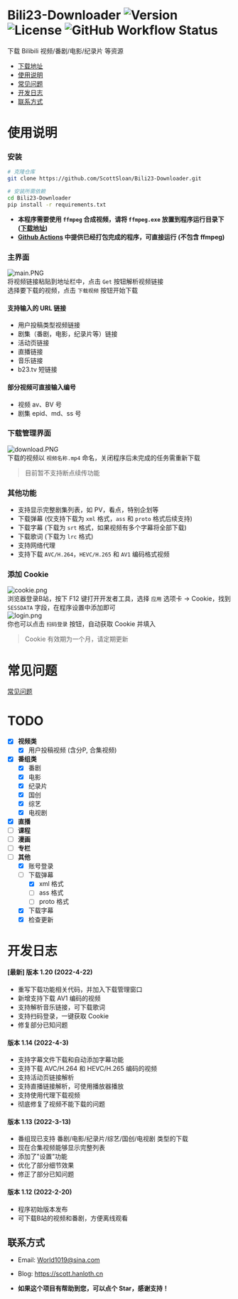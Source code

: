 # Bili23-Downloader ![Version](https://img.shields.io/github/v/release/ScottSloan/Bili23-Downloader?style=flat-square) ![License](https://img.shields.io/badge/license-MIT-blue?style=flat-square) ![GitHub Workflow Status](https://img.shields.io/github/workflow/status/ScottSloan/Bili23-Downloader/Build?style=flat-square)
 
下载 Bilibili 视频/番剧/电影/纪录片 等资源  

+ [下载地址](https://github.com/ScottSloan/Bili23-Downloader/releases)
+ [使用说明](#使用说明)
+ [常见问题](https://github.com/ScottSloan/Bili23-Downloader/blob/main/issues.md)
+ [开发日志](#开发日志) 
+ [联系方式](#联系方式)

# 使用说明
### **安装**
```bash
# 克隆仓库
git clone https://github.com/ScottSloan/Bili23-Downloader.git

# 安装所需依赖
cd Bili23-Downloader
pip install -r requirements.txt
```

- **本程序需要使用 `ffmpeg` 合成视频，请将 `ffmpeg.exe` 放置到程序运行目录下 ([下载地址](http://www.ffmpeg.org/download.html))**
- **[Github Actions](https://github.com/ScottSloan/Bili23-Downloader/actions) 中提供已经打包完成的程序，可直接运行 (不包含 ffmpeg)**

### **主界面**
![main.PNG](https://s2.loli.net/2022/04/09/pdlOtZ28yf5F4nU.png)  
将视频链接粘贴到地址栏中，点击 `Get` 按钮解析视频链接  
选择要下载的视频，点击 `下载视频` 按钮开始下载 

#### **支持输入的 URL 链接**
- 用户投稿类型视频链接
- 剧集（番剧，电影，纪录片等）链接
- 活动页链接
- 直播链接
- 音乐链接
- b23.tv 短链接

#### **部分视频可直接输入编号**
- 视频 av、BV 号
- 剧集 epid、md、ss 号

### **下载管理界面**
![download.PNG](https://s2.loli.net/2022/04/09/Z2p9cEJsuwqCoAI.png)  
下载的视频以 `视频名称.mp4` 命名，关闭程序后未完成的任务需重新下载
> 目前暂不支持断点续传功能

### **其他功能**
- 支持显示完整剧集列表，如 PV，看点，特别企划等  
- 下载弹幕 (仅支持下载为 `xml` 格式，`ass` 和 `proto` 格式后续支持)  
- 下载字幕 (下载为 `srt` 格式，如果视频有多个字幕将全部下载)  
- 下载歌词 (下载为 `lrc` 格式)
- 支持网络代理  
- 支持下载 `AVC/H.264`，`HEVC/H.265` 和 `AV1` 编码格式视频

### **添加 Cookie**
![cookie.png](https://s2.loli.net/2022/04/09/caH5VFbSzRM6mwK.png)  
浏览器登录B站，按下 F12 键打开开发者工具，选择 `应用` 选项卡 -> Cookie，找到 `SESSDATA` 字段，在程序设置中添加即可  
![login.png](https://s2.loli.net/2022/04/17/ngkDbtFdAxevpHa.png)  
你也可以点击 `扫码登录` 按钮，自动获取 Cookie 并填入 
> Cookie 有效期为一个月，请定期更新

# 常见问题
[常见问题](https://github.com/ScottSloan/Bili23-Downloader/blob/main/issues.md)

# TODO
- [X] **视频类**
  - [X] 用户投稿视频 (含分P, 合集视频)
- [X] **番组类**
  - [X] 番剧
  - [X] 电影
  - [X] 纪录片
  - [X] 国创
  - [X] 综艺
  - [X] 电视剧
- [X] **直播**
- [ ] **课程**
- [ ] **漫画**
- [ ] **专栏**
- [ ] **其他**
  - [X] 账号登录
  - [ ] 下载弹幕
    - [X] xml 格式
    - [ ] ass 格式
    - [ ] proto 格式
  - [X] 下载字幕
  - [X] 检查更新

# 开发日志
#### **[最新] 版本 1.20 (2022-4-22)**
- 重写下载功能相关代码，并加入下载管理窗口
- 新增支持下载 AV1 编码的视频
- 支持解析音乐链接，可下载歌词
- 支持扫码登录，一键获取 Cookie
- 修复部分已知问题

#### **版本 1.14 (2022-4-3)**
- 支持字幕文件下载和自动添加字幕功能
- 支持下载 AVC/H.264 和 HEVC/H.265 编码的视频
- 支持活动页链接解析
- 支持直播链接解析，可使用播放器播放
- 支持使用代理下载视频
- 彻底修复了视频不能下载的问题

#### **版本 1.13 (2022-3-13)**
- 番组现已支持 番剧/电影/纪录片/综艺/国创/电视剧 类型的下载
- 现在合集视频能够显示完整列表
- 添加了"设置"功能
- 优化了部分细节效果
- 修正了部分已知问题

#### **版本 1.12 (2022-2-20)**
- 程序初始版本发布
- 可下载B站的视频和番剧，方便离线观看

## 联系方式
- Email: World1019@sina.com
- Blog: https://scott.hanloth.cn

- **如果这个项目有帮助到您，可以点个 Star，感谢支持！**
